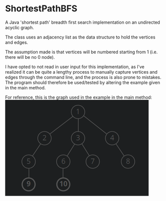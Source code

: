 # ShortestPathBFS
A Java 'shortest path' breadth first search implementation on an undirected acyclic graph.

The class uses an adjacency list as the data structure to hold the vertices and edges.

The assumption made is that vertices will be numbered starting from 1 (i.e. there will be no 0 node).

I have opted to not read in user input for this implementation, as I've realized it can be quite a lengthy
process to manually capture vertices and edges through the command line, and the process is also prone to mistakes. 
The program should therefore be used/tested by altering the example given in the main method.

For reference, this is the graph used in the example in the main method:
![img.png](img.png)
